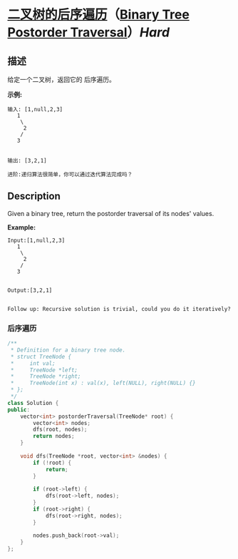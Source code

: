 # [二叉树的后序遍历](https://leetcode-cn.com/problems/binary-tree-postorder-traversal)（[Binary Tree Postorder Traversal](https://leetcode.com/problems/binary-tree-postorder-traversal)）*Hard*
## 描述
给定一个二叉树，返回它的 后序遍历。

**示例:**
```
输入: [1,null,2,3]  
   1
    \
     2
    /
   3 


输出: [3,2,1]

进阶:递归算法很简单，你可以通过迭代算法完成吗？
```

## Description
Given a binary tree, return the postorder traversal of its nodes&#39; values.

**Example:**
```
Input:[1,null,2,3]
   1
    \
     2
    /
   3


Output:[3,2,1]


Follow up: Recursive solution is trivial, could you do it iteratively?
```


### 后序遍历
```c++
/**
 * Definition for a binary tree node.
 * struct TreeNode {
 *     int val;
 *     TreeNode *left;
 *     TreeNode *right;
 *     TreeNode(int x) : val(x), left(NULL), right(NULL) {}
 * };
 */
class Solution {
public:
    vector<int> postorderTraversal(TreeNode* root) {
        vector<int> nodes;
        dfs(root, nodes);
        return nodes;
    }
    
    void dfs(TreeNode *root, vector<int> &nodes) {
        if (!root) {
            return;
        }
        
        if (root->left) {
            dfs(root->left, nodes);
        }
        if (root->right) {
            dfs(root->right, nodes);
        }
        
        nodes.push_back(root->val);            
    }
};
```

